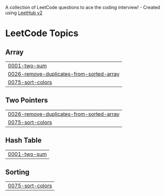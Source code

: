 A collection of LeetCode questions to ace the coding interview! - Created using [LeetHub v2](https://github.com/arunbhardwaj/LeetHub-2.0)
<!---LeetCode Topics Start-->
# LeetCode Topics
## Array
|  |
| ------- |
| [0001-two-sum](https://github.com/urshashi09/Leetcode/tree/master/0001-two-sum) |
| [0026-remove-duplicates-from-sorted-array](https://github.com/urshashi09/Leetcode/tree/master/0026-remove-duplicates-from-sorted-array) |
| [0075-sort-colors](https://github.com/urshashi09/Leetcode/tree/master/0075-sort-colors) |
## Two Pointers
|  |
| ------- |
| [0026-remove-duplicates-from-sorted-array](https://github.com/urshashi09/Leetcode/tree/master/0026-remove-duplicates-from-sorted-array) |
| [0075-sort-colors](https://github.com/urshashi09/Leetcode/tree/master/0075-sort-colors) |
## Hash Table
|  |
| ------- |
| [0001-two-sum](https://github.com/urshashi09/Leetcode/tree/master/0001-two-sum) |
## Sorting
|  |
| ------- |
| [0075-sort-colors](https://github.com/urshashi09/Leetcode/tree/master/0075-sort-colors) |
<!---LeetCode Topics End-->